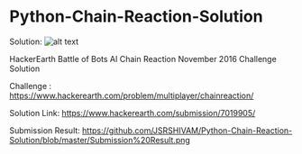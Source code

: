# Python-Chain-Reaction-Solution
Solution:
![alt text](http://www.github.com/JSRSHIVAM/Python-Chain-Reaction-Solution/result.png)

HackerEarth Battle of Bots AI Chain Reaction November 2016 Challenge Solution

Challenge :  https://www.hackerearth.com/problem/multiplayer/chainreaction/

Solution Link: https://www.hackerearth.com/submission/7019905/

Submission Result: https://github.com/JSRSHIVAM/Python-Chain-Reaction-Solution/blob/master/Submission%20Result.png



